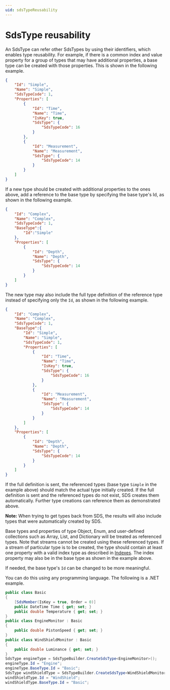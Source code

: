 ```yaml
---
uid: sdsTypeReusability
---
```


# SdsType reusability

An SdsType can refer other SdsTypes by using their identifiers, which enables type reusability. For example, if there is a common index and value property for a group of types that may have additional properties, a base type can be created with those properties. This is shown in the following example.

```json
{
    "Id": "Simple",
    "Name": "Simple",
    "SdsTypeCode": 1,
    "Properties": [
        {
            "Id": "Time",
            "Name": "Time",
            "IsKey": true,
            "SdsType": {
                "SdsTypeCode": 16
            }
        },
        {
            "Id": "Measurement",
            "Name": "Measurement",
            "SdsType": {
                "SdsTypeCode": 14
            }
        }
    ]
}
```

If a new type should be created with additional properties to the ones above, add a reference to the base type by specifying the base type's Id, as shown in the following example.

```json
{
    "Id": "Complex",
    "Name": "Complex",
    "SdsTypeCode": 1,
    "BaseType":{
        "Id":"Simple"
    },
    "Properties": [
        {
            "Id": "Depth",
            "Name": "Depth",
            "SdsType": {
                "SdsTypeCode": 14
            }
        }
    ]
}
```

The new type may also include the full type definition of the reference type instead of specifying only the `Id`, as shown in the following example.

```json
{
    "Id": "Complex",
    "Name": "Complex",
    "SdsTypeCode": 1,
    "BaseType":{
        "Id": "Simple",
        "Name": "Simple",
        "SdsTypeCode": 1,
        "Properties": [
            {
                "Id": "Time",
                "Name": "Time",
                "IsKey": true,
                "SdsType": {
                    "SdsTypeCode": 16
                }
            },
            {
                "Id": "Measurement",
                "Name": "Measurement",
                "SdsType": {
                    "SdsTypeCode": 14
                }
            }
        ]
    },
    "Properties": [
        {
            "Id": "Depth",
            "Name": "Depth",
            "SdsType": {
                "SdsTypeCode": 14
            }
        }
    ]
}
```

If the full definition is sent, the referenced types (base type `Simple` in the example above) should match the actual type initially created. If the full definition is sent and the referenced types do not exist, SDS creates them automatically. Further type creations can reference them as demonstrated above. 

**Note:** When trying to get types back from SDS, the results will also include types that were automatically created by SDS.

Base types and properties of type Object, Enum, and user-defined collections such as Array, List, and Dictionary will be treated as referenced types. Note that streams cannot be created using these referenced types. If a stream of particular type is to be created, the type should contain at least one property with a valid index type as described in [Indexes](xref:sdsIndexes). The index property may also be in the base type as shown in the example above.

If needed, the base type's `Id` can be changed to be more meaningful.

You can do this using any programming language. The following is a .NET example.

```csharp
public class Basic
{
    [SdsMember(IsKey = true, Order = 0)]
    public DateTime Time { get; set; }
    public double Temperature { get; set; }
}
public class EngineMonitor : Basic
{
    public double PistonSpeed { get; set; }
}
public class WindShieldMonitor : Basic
{
    public double Luminance { get; set; }
}
SdsType engineType = SdsTypeBuilder.CreateSdsType<EngineMonitor>();
engineType.Id = "Engine";
engineType.BaseType.Id = "Basic";
SdsType windShieldType = SdsTypeBuilder.CreateSdsType<WindShieldMonitor>();
windShieldType.Id = "WindShield";
windShieldType.BaseType.Id = "Basic";
```
